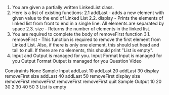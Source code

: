 1. You are given a partially written LinkedList class.
2. Here is a list of existing functions:
   2.1 addLast - adds a new element with given value to the end of Linked List
   2.2. display - Prints the elements of linked list from front to end in a single line. All
   elements are separated by space
   2.3. size - Returns the number of elements in the linked list.
3. You are required to complete the body of removeFirst function
   3.1. removeFirst - This function is required to remove the first element from
   Linked List. Also, if there is only one element, this should set head and tail to
   null. If there are no elements, this should print "List is empty".
4. Input and Output is managed for you.
   Input Format
   Input is managed for you
   Output Format
   Output is managed for you
   Question Video

Constraints
None
Sample Input
addLast 10
addLast 20
addLast 30
display
removeFirst
size
addLast 40
addLast 50
removeFirst
display
size
removeFirst
removeFirst
removeFirst
removeFirst
quit
Sample Output
10 20 30
2
30 40 50
3
List is empty

